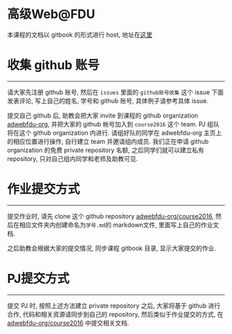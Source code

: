 # 高级Web@FDU

本课程的文档以 gitbook 的形式进行 host, 地址在[这里](https://www.gitbook.com/@adwebfdu)

# 收集 github 账号
---

请大家先注册 github 账号, 然后在 `issues` 里面的 `github账号收集` 这个 issue 下面发表评论, 写上自己的姓名, 学号和 github 账号, 具体例子请参考具体 issue.

提交自己 github 后, 助教会把大家 invite 到课程的 github organization [adwebfdu-org](https://github.com/adwebfdu-org), 并把大家的 github 帐号加入到 `course2016` 这个 team. PJ 组队将在这个 github organization 内进行. 请组好队的同学在 adwebfdu-org 主页上的相应位置进行操作, 自行建立 team 并邀请组内成员. 我们正在申请 github organization 的免费 private repository 名额, 之后同学们就可以建立私有 repository, 只对自己组内同学和老师及助教可见.


# 作业提交方式
---

提交作业时, 请先 clone 这个 github repository [adwebfdu-org/course2016](https://github.com/adwebfdu-org/course2016), 然后在相应文件夹内创建命名为`学号.md`的 markdown文件, 里面写上自己的作业文档.

之后助教会根据大家的提交情况, 同步课程 gitbook 目录, 显示大家提交的作业.


# PJ提交方式
---

提交 PJ 时, 按照上述方法建立 private repository 之后, 大家将基于 github 进行合作, 代码和相关资源请同步到自己的 repository, 然后类似于作业提交的方式, 在 [adwebfdu-org/course2016](https://github.com/adwebfdu-org/course2016) 中提交相关文档.